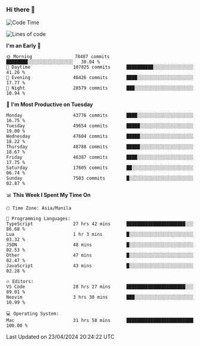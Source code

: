 ### Hi there 👋

<!--START_SECTION:waka-->
![Code Time](http://img.shields.io/badge/Code%20Time-5%2C079%20hrs%2046%20mins-blue)

![Lines of code](https://img.shields.io/badge/From%20Hello%20World%20I%27ve%20Written-115.3%20million%20lines%20of%20code-blue)

**I'm an Early 🐤** 

```text
🌞 Morning                78487 commits       ████████░░░░░░░░░░░░░░░░░   30.04 % 
🌆 Daytime                107825 commits      ██████████░░░░░░░░░░░░░░░   41.26 % 
🌃 Evening                46426 commits       ████░░░░░░░░░░░░░░░░░░░░░   17.77 % 
🌙 Night                  28579 commits       ███░░░░░░░░░░░░░░░░░░░░░░   10.94 % 
```
📅 **I'm Most Productive on Tuesday** 

```text
Monday                   43776 commits       ████░░░░░░░░░░░░░░░░░░░░░   16.75 % 
Tuesday                  49654 commits       █████░░░░░░░░░░░░░░░░░░░░   19.00 % 
Wednesday                47604 commits       █████░░░░░░░░░░░░░░░░░░░░   18.22 % 
Thursday                 48788 commits       █████░░░░░░░░░░░░░░░░░░░░   18.67 % 
Friday                   46387 commits       ████░░░░░░░░░░░░░░░░░░░░░   17.75 % 
Saturday                 17605 commits       ██░░░░░░░░░░░░░░░░░░░░░░░   06.74 % 
Sunday                   7503 commits        █░░░░░░░░░░░░░░░░░░░░░░░░   02.87 % 
```


📊 **This Week I Spent My Time On** 

```text
🕑︎ Time Zone: Asia/Manila

💬 Programming Languages: 
TypeScript               27 hrs 42 mins      ██████████████████████░░░   86.68 % 
Lua                      1 hr 3 mins         █░░░░░░░░░░░░░░░░░░░░░░░░   03.32 % 
JSON                     48 mins             █░░░░░░░░░░░░░░░░░░░░░░░░   02.53 % 
Other                    47 mins             █░░░░░░░░░░░░░░░░░░░░░░░░   02.47 % 
JavaScript               43 mins             █░░░░░░░░░░░░░░░░░░░░░░░░   02.28 % 

🔥 Editors: 
VS Code                  28 hrs 27 mins      ██████████████████████░░░   89.01 % 
Neovim                   3 hrs 30 mins       ███░░░░░░░░░░░░░░░░░░░░░░   10.99 % 

💻 Operating System: 
Mac                      31 hrs 58 mins      █████████████████████████   100.00 % 
```


 Last Updated on 23/04/2024 20:24:22 UTC
<!--END_SECTION:waka-->


<!--
**rad182/rad182** is a ✨ _special_ ✨ repository because its `README.md` (this file) appears on your GitHub profile.

Here are some ideas to get you started:

- 🔭 I’m currently working on ...
- 🌱 I’m currently learning ...
- 👯 I’m looking to collaborate on ...
- 🤔 I’m looking for help with ...
- 💬 Ask me about ...
- 📫 How to reach me: ...
- 😄 Pronouns: ...
- ⚡ Fun fact: ...
-->
